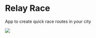 # Relay Race
App to create quick race routes in your city


[![](/relay-race.gif)](https://www.youtube.com/watch?v=Ki2qutMnzxI)
